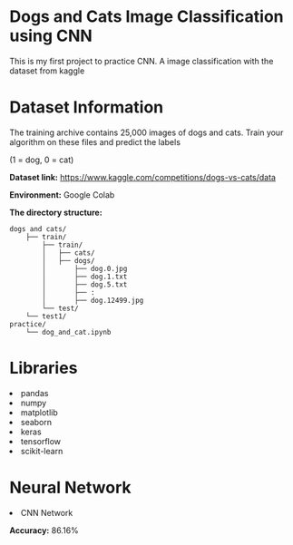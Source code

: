 # Dogs and Cats Image Classification using CNN
This is my first project to practice CNN. A image classification with the dataset from kaggle

# Dataset Information

The training archive contains 25,000 images of dogs and cats. Train your algorithm on these files and predict the labels

(1 = dog, 0 = cat)

**Dataset link:** https://www.kaggle.com/competitions/dogs-vs-cats/data

**Environment:** Google Colab

**The directory structure:**
```
dogs and cats/
	├── train/
        ├── train/
        │   ├── cats/
        │   ├── dogs/
        │       ├── dog.0.jpg
        │       ├── dog.1.txt
        │       ├── dog.5.txt
        │       ├── :
        │       ├── dog.12499.jpg
        └── test/
    └── test1/
practice/
	└── dog_and_cat.ipynb
```
# Libraries

<li>pandas
<li>numpy
<li>matplotlib
<li>seaborn
<li>keras
<li>tensorflow
<li>scikit-learn

# Neural Network

<li>CNN Network
  
**Accuracy:** 86.16%
